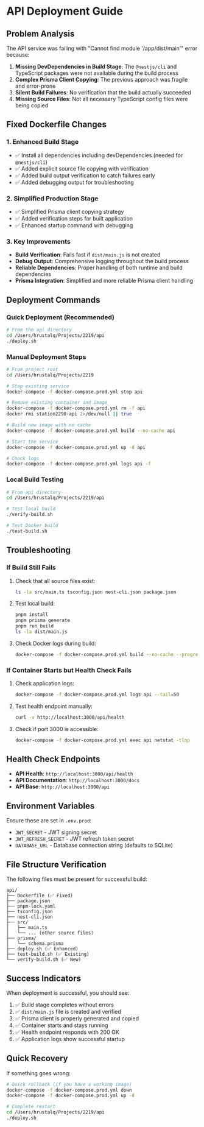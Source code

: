 # API Deployment Guide

## Problem Analysis

The API service was failing with "Cannot find module '/app/dist/main'" error because:

1. **Missing DevDependencies in Build Stage**: The `@nestjs/cli` and TypeScript packages were not available during the build process
2. **Complex Prisma Client Copying**: The previous approach was fragile and error-prone
3. **Silent Build Failures**: No verification that the build actually succeeded
4. **Missing Source Files**: Not all necessary TypeScript config files were being copied

## Fixed Dockerfile Changes

### 1. Enhanced Build Stage
- ✅ Install all dependencies including devDependencies (needed for `@nestjs/cli`)
- ✅ Added explicit source file copying with verification
- ✅ Added build output verification to catch failures early
- ✅ Added debugging output for troubleshooting

### 2. Simplified Production Stage
- ✅ Simplified Prisma client copying strategy
- ✅ Added verification steps for built application
- ✅ Enhanced startup command with debugging

### 3. Key Improvements
- **Build Verification**: Fails fast if `dist/main.js` is not created
- **Debug Output**: Comprehensive logging throughout the build process
- **Reliable Dependencies**: Proper handling of both runtime and build dependencies
- **Prisma Integration**: Simplified and more reliable Prisma client handling

## Deployment Commands

### Quick Deployment (Recommended)
```bash
# From the api directory
cd /Users/hrustalq/Projects/2219/api
./deploy.sh
```

### Manual Deployment Steps
```bash
# From project root
cd /Users/hrustalq/Projects/2219

# Stop existing service
docker-compose -f docker-compose.prod.yml stop api

# Remove existing container and image
docker-compose -f docker-compose.prod.yml rm -f api
docker rmi station2290-api 2>/dev/null || true

# Build new image with no cache
docker-compose -f docker-compose.prod.yml build --no-cache api

# Start the service
docker-compose -f docker-compose.prod.yml up -d api

# Check logs
docker-compose -f docker-compose.prod.yml logs api -f
```

### Local Build Testing
```bash
# From api directory
cd /Users/hrustalq/Projects/2219/api

# Test local build
./verify-build.sh

# Test Docker build
./test-build.sh
```

## Troubleshooting

### If Build Still Fails
1. Check that all source files exist:
   ```bash
   ls -la src/main.ts tsconfig.json nest-cli.json package.json
   ```

2. Test local build:
   ```bash
   pnpm install
   pnpm prisma generate
   pnpm run build
   ls -la dist/main.js
   ```

3. Check Docker logs during build:
   ```bash
   docker-compose -f docker-compose.prod.yml build --no-cache --progress=plain api
   ```

### If Container Starts but Health Check Fails
1. Check application logs:
   ```bash
   docker-compose -f docker-compose.prod.yml logs api --tail=50
   ```

2. Test health endpoint manually:
   ```bash
   curl -v http://localhost:3000/api/health
   ```

3. Check if port 3000 is accessible:
   ```bash
   docker-compose -f docker-compose.prod.yml exec api netstat -tlnp
   ```

## Health Check Endpoints

- **API Health**: `http://localhost:3000/api/health`
- **API Documentation**: `http://localhost:3000/docs`
- **API Base**: `http://localhost:3000/api`

## Environment Variables

Ensure these are set in `.env.prod`:
- `JWT_SECRET` - JWT signing secret
- `JWT_REFRESH_SECRET` - JWT refresh token secret
- `DATABASE_URL` - Database connection string (defaults to SQLite)

## File Structure Verification

The following files must be present for successful build:
```
api/
├── Dockerfile (✅ Fixed)
├── package.json
├── pnpm-lock.yaml
├── tsconfig.json
├── nest-cli.json
├── src/
│   ├── main.ts
│   └── ... (other source files)
├── prisma/
│   └── schema.prisma
├── deploy.sh (✅ Enhanced)
├── test-build.sh (✅ Existing)
└── verify-build.sh (✅ New)
```

## Success Indicators

When deployment is successful, you should see:
1. ✅ Build stage completes without errors
2. ✅ `dist/main.js` file is created and verified
3. ✅ Prisma client is properly generated and copied
4. ✅ Container starts and stays running
5. ✅ Health endpoint responds with 200 OK
6. ✅ Application logs show successful startup

## Quick Recovery

If something goes wrong:
```bash
# Quick rollback (if you have a working image)
docker-compose -f docker-compose.prod.yml down
docker-compose -f docker-compose.prod.yml up -d

# Complete restart
cd /Users/hrustalq/Projects/2219/api
./deploy.sh
```